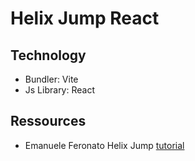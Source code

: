 # Helix Jump React

## Technology

- Bundler: Vite
- Js Library: React

## Ressources

- Emanuele Feronato Helix Jump [tutorial](https://emanueleferonato.com/2025/04/20/build-a-html5-helix-jump-prototype-with-three-js-and-typescript/)
